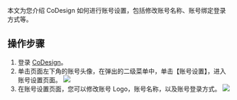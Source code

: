 本文为您介绍 CoDesign 如何进行账号设置，包括修改账号名称、账号绑定登录方式等。






## 操作步骤

1. 登录 [CoDesign](https://codesign.qq.com/)。
2. 单击页面左下角的账号头像，在弹出的二级菜单中，单击【账号设置】，进入账号设置页面。
![](https://main.qcloudimg.com/raw/b7459a84d3cc85ce854f456cad2c7073.jpg)
3. 在账号设置页面，您可以修改账号 Logo，账号名称，以及账号登录方式。
![](https://main.qcloudimg.com/raw/6ff96eee2112c678f759b77f3b8911f7.jpg)
